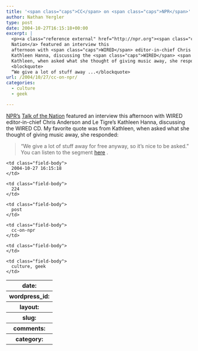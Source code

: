 ```yaml
---
title: '<span class="caps">CC</span> on <span class="caps">NPR</span>'
author: Nathan Yergler
type: post
date: 2004-10-27T16:15:18+00:00
excerpt: |
  <p><a class="reference external" href="http://npr.org"><span class="caps">NPR</span>’s</a> <a class="reference external" href="http://www.npr.org/programs/totn/">Talk of the
  Nation</a> featured an interview this
  afternoon with <span class="caps">WIRED</span> editor-in-chief Chris Anderson and Le Tigre’s
  Kathleen Hanna, discussing the <span class="caps">WIRED</span> <span class="caps">CD</span>. My favorite quote was from
  Kathleen, when asked what she thought of giving music away, she responded:</p>
  <blockquote>
  “We give a lot of stuff away ...</blockquote>
url: /2004/10/27/cc-on-npr/
categories:
  - culture
  - geek

---
```

[<span class="caps">NPR</span>’s][1]  [Talk of the Nation][2]  featured an interview this afternoon with <span class="caps">WIRED</span> editor-in-chief Chris Anderson and Le Tigre’s Kathleen Hanna, discussing the <span class="caps">WIRED</span> <span class="caps">CD</span>. My favorite quote was from Kathleen, when asked what she thought of giving music away, she responded:

> “We give a lot of stuff away for free anyway, so it’s nice to be asked.”
You can listen to the segment [here][3] .

<table class="docutils field-list" frame="void" rules="none">
  <col class="field-name" /> <col class="field-body" /> <tr class="field">
    <th class="field-name">
      date:
    </th>

    <td class="field-body">
      2004-10-27 16:15:18
    </td>
  </tr>

  <tr class="field">
    <th class="field-name">
      wordpress_id:
    </th>

    <td class="field-body">
      224
    </td>
  </tr>

  <tr class="field">
    <th class="field-name">
      layout:
    </th>

    <td class="field-body">
      post
    </td>
  </tr>

  <tr class="field">
    <th class="field-name">
      slug:
    </th>

    <td class="field-body">
      cc-on-npr
    </td>
  </tr>

  <tr class="field">
    <th class="field-name">
      comments:
    </th>

    <td class="field-body">
    </td>
  </tr>

  <tr class="field">
    <th class="field-name">
      category:
    </th>

    <td class="field-body">
      culture, geek
    </td>
  </tr>
</table>

 [1]: http://npr.org
 [2]: http://www.npr.org/programs/totn/
 [3]: http://www.npr.org/rundowns/segment.php?wfId=4129100